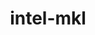 ---
title: "intel-mkl"
layout: cache
category: package
meta: {"versions": ["2020.3.279", "2020.1.217", "2019.3.199", "2020.0.166"], "compilers": ["gcc@8.3.1", "gcc@8.1.0", "gcc@7.5.0", "gcc@7.3.0", "gcc@7.4.0"]}
spec_files: 
 - "intel-mkl@2020.3.279%gcc@8.3.1~ilp64+shared threads=none arch=linux-rhel8-x86_64": spec-0.json
 - "intel-mkl@2020.1.217%gcc@7.3.0~ilp64+shared threads=none arch=linux-rhel7-x86_64": spec-1.json
 - "intel-mkl@2020.1.217%gcc@8.1.0~ilp64+shared threads=none arch=linux-centos7-x86_64": spec-2.json
 - "intel-mkl@2020.0.166%gcc@7.3.0~ilp64+shared threads=none arch=linux-rhel8-x86_64": spec-3.json
 - "intel-mkl@2020.0.166%gcc@7.3.0~ilp64+shared threads=none arch=linux-rhel7-x86_64": spec-4.json
 - "intel-mkl@2020.1.217%gcc@7.5.0~ilp64+shared threads=none arch=linux-ubuntu18.04-x86_64": spec-5.json
 - "intel-mkl@2020.1.217%gcc@7.3.0~ilp64+shared threads=none arch=linux-ubuntu18.04-x86_64": spec-6.json
 - "intel-mkl@2019.3.199%gcc@7.3.0~ilp64+shared threads=none arch=linux-ubuntu18.04-x86_64": spec-7.json
 - "intel-mkl@2019.3.199%gcc@7.3.0~ilp64+shared threads=none arch=linux-rhel8-x86_64": spec-8.json
 - "intel-mkl@2020.3.279%gcc@7.5.0~ilp64+shared threads=none arch=linux-ubuntu18.04-x86_64": spec-9.json
 - "intel-mkl@2020.1.217%gcc@8.3.1~ilp64+shared threads=none arch=linux-rhel8-x86_64": spec-10.json
 - "intel-mkl@2020.0.166%gcc@7.3.0~ilp64+shared threads=none arch=linux-centos7-x86_64": spec-11.json
 - "intel-mkl@2020.3.279%gcc@7.5.0~ilp64+shared threads=none arch=linux-ubuntu18.04-x86_64": spec-12.json
 - "intel-mkl@2020.1.217%gcc@8.1.0~ilp64+shared threads=none arch=linux-rhel7-x86_64": spec-13.json
 - "intel-mkl@2020.1.217%gcc@7.3.0~ilp64+shared threads=none arch=linux-centos8-x86_64": spec-14.json
 - "intel-mkl@2020.1.217%gcc@7.3.0~ilp64+shared threads=none arch=linux-rhel8-x86_64": spec-15.json
 - "intel-mkl@2020.1.217%gcc@7.3.0~ilp64+shared threads=none arch=linux-centos7-x86_64": spec-16.json
 - "intel-mkl@2020.1.217%gcc@8.3.1~ilp64+shared threads=none arch=linux-centos8-x86_64": spec-17.json
 - "intel-mkl@2020.0.166%gcc@7.3.0~ilp64+shared threads=none arch=linux-ubuntu18.04-x86_64": spec-18.json
 - "intel-mkl@2019.3.199%gcc@7.3.0~ilp64+shared threads=none arch=linux-centos8-x86_64": spec-19.json
 - "intel-mkl@2020.3.279%gcc@8.1.0~ilp64+shared threads=none arch=linux-rhel7-x86_64": spec-20.json
 - "intel-mkl@2020.0.166%gcc@7.3.0~ilp64+shared threads=none arch=linux-centos8-x86_64": spec-21.json
 - "intel-mkl@2019.3.199%gcc@7.3.0~ilp64+shared threads=none arch=linux-rhel7-x86_64": spec-22.json
 - "intel-mkl@2019.3.199%gcc@7.3.0~ilp64+shared threads=none arch=linux-centos7-x86_64": spec-23.json
 - "intel-mkl@2020.0.166%gcc@7.4.0~ilp64+shared threads=none arch=linux-ubuntu18.04-x86_64": spec-24.json
 - "intel-mkl@2020.3.279%gcc@8.1.0~ilp64+shared threads=none arch=linux-rhel7-x86_64": spec-25.json

---